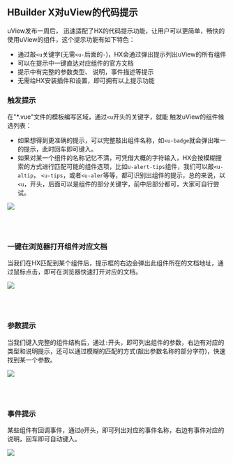 ## HBuilder X对uView的代码提示

<!-- <demo-model url="/"></demo-model> -->

uView发布一周后，	迅速适配了HX的代码提示功能，让用户可以更简单，畅快的使用uView的组件，这个提示功能有如下特色：

- 通过敲`<u`关键字(无需`<u-`后面的`-`)，HX会通过弹出提示列出uView的所有组件
- 可以在提示中一键直达对应组件的官方文档
- 提示中有完整的参数类型、	说明，事件描述等提示
- 无需给HX安装插件和设置，即可拥有以上提示功能


### 触发提示

在"*.vue"文件的模板编写区域，通过`<u`开头的关键字，就能	触发uView的组件候选列表：
- 如果想得到更准确的提示，可以完整敲出组件名称，如`<u-badge`就会弹出唯一的提示，此时回车即可键入。
- 如果对某一个组件的名称记忆不清，可凭借大概的字符输入，HX会按模糊搜索的方式进行匹配可能的组件选项，比如`u-alert-tips`组件，我们可以敲`<u-altip`，
`<u-tips`，或者`<u-aler`等等，都可识别出组件的提示，总的来说，以`<u`，开头，后面可以是组件的部分关键字，前中后部分都可，大家可自行尝试。

<img src="/code_hint/1.png"/>

<br><br>

### 一键在浏览器打开组件对应文档

当我们在HX匹配到某个组件后，提示框的右边会弹出此组件所在的文档地址，通过鼠标点击，即可在浏览器快速打开对应的文档。

<img src="/code_hint/2.png"/>

<br><br>

### 参数提示

当我们键入完整的组件结构后，通过`:`开头，即可列出组件的参数，右边有对应的类型和说明提示，还可以通过模糊的匹配的方式(敲出参数名称的部分字符)，快速找到某一个参数。

<img src="/code_hint/3.png"/>

<br><br>

### 事件提示

某些组件有回调事件，通过`@`开头，即可列出对应的事件名称，右边有事件对应的说明，回车即可自动键入。

<img src="/code_hint/4.png"/>